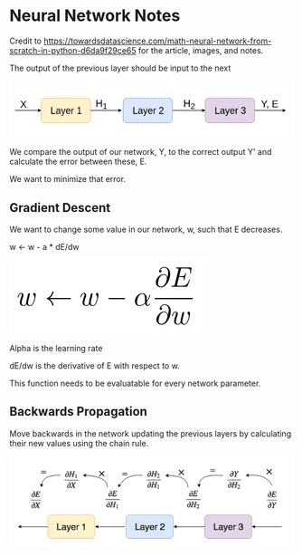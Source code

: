 # Neural Network Notes

Credit to https://towardsdatascience.com/math-neural-network-from-scratch-in-python-d6da9f29ce65 for the article, images, and notes.

The output of the previous layer should be input to the next

![Network image](images/image.png)

We compare the output of our network, Y, to the correct output Y' and calculate the error between these, E.

We want to minimize that error.

## Gradient Descent

We want to change some value in our network, w, such that E decreases.

w <- w - a * dE/dw

![Gradient Descent](images/GradientDescent.png)

Alpha is the learning rate

dE/dw is the derivative of E with respect to w.

This function needs to be evaluatable for every network parameter.

## Backwards Propagation

Move backwards in the network updating the previous layers by calculating their new values using the chain rule.

![BackPropagation](images/BackPropagation.png)